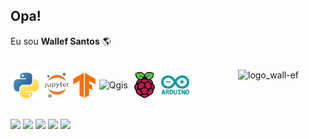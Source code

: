 ## Opa!
Eu sou **Wallef Santos** 🌎

<div style="display: inline_block"><br>
  <img align="center" alt="Python" height="50" width="50" src="https://raw.githubusercontent.com/devicons/devicon/master/icons/python/python-original.svg">
  <img align="center" alt="Jupyter" height="40" width="40" src="https://github.com/devicons/devicon/blob/master/icons/jupyter/jupyter-original-wordmark.svg">
  <img align="center" alt="tensorflow" height="40" width="40" src="https://github.com/devicons/devicon/blob/master/icons/tensorflow/tensorflow-original.svg">
  <img align="center" alt="Qgis" height="37" width="37" src="https://github.com/qgis/QGIS/blob/master/images/icons/qgis-icon-60x60.png">
  <img align="center" alt="RaspberryPi" height="45" width="45" src="https://github.com/devicons/devicon/blob/master/icons/raspberrypi/raspberrypi-original.svg">
  <img align="center" alt="Arduino" height="45" width="45" src="https://github.com/devicons/devicon/blob/master/icons/arduino/arduino-original-wordmark.svg">
  <img align="right" alt="logo_wall-ef" height="140" width="140" src="https://cdn.discordapp.com/attachments/774647869587980311/877557694968512572/coffee-break.png">
</div>

##

<div> 
  <a href="https://www.youtube.com/channel/UCHqDze8Tj4TJ7bQZ1J_dhSQ" target="_blank"><img src="https://img.shields.io/badge/YouTube-FF0000?style=for-the-badge&logo=youtube&logoColor=white" target="_blank"></a>
  <a href="https://www.instagram.com/wfsreef" target="_blank"><img src="https://img.shields.io/badge/-Instagram-%23E4405F?style=for-the-badge&logo=instagram&logoColor=white" target="_blank"></a>
 	<a href="https://www.twitch.tv/wpdoto" target="_blank"><img src="https://img.shields.io/badge/Twitch-9146FF?style=for-the-badge&logo=twitch&logoColor=white" target="_blank"></a>
  <a href = "mailto:wallef.santos@im.ufal.br"><img src="https://img.shields.io/badge/-Gmail-%23333?style=for-the-badge&logo=gmail&logoColor=white" target="_blank"></a>
  <a href="https://www.linkedin.com/in/wallef-santos-722a91213" target="_blank"><img src="https://img.shields.io/badge/-LinkedIn-%230077B5?style=for-the-badge&logo=linkedin&logoColor=white" target="_blank"></a> 
</div>
